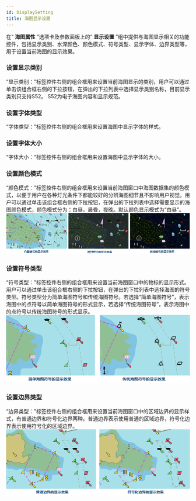```yaml
---
id: DisplaySetting
title: 海图显示设置
---
```

在“ **海图属性** ”选项卡及参数面板上的“ **显示设置**
”组中提供与海图显示相关的功能控件，包括显示类别、水深颜色、颜色模式、符号类型、显示字体、边界类型等，用于设置当前海图的显示效果。
  
###  设置显示类别

“显示类别：”标签控件右侧的组合框用来设置当前海图显示的类别，用户可以通过单击该组合框右侧的下拉按钮，在弹出的下拉列表中选择显示类别名称，目前显示类别只支持S52。
S52为电子海图内容和显示规范。

### 设置字体类型

“字体类型：”标签控件右侧的组合框用来设置海图中显示字体的样式。

### 设置字体大小

“字体大小：”标签控件右侧的组合框用来设置海图中显示字体的大小。

### 设置颜色模式

“颜色模式：”标签控件右侧的组合框用来设置当前海图窗口中海图数据集的颜色模式，以便于用户在各种灯光条件下都能较好的分辨海图细节且不影响用户视觉。用户可以通过单击该组合框右侧的下拉按钮，在弹出的下拉列表中选择需要显示的海图颜色模式，颜色模式分为：白昼，晨昏，夜晚。默认颜色显示模式为“白昼”。  
![](img/DayColorChart.png)
  
### 设置符号类型

“符号类型：”标签控件右侧的组合框用来设置当前海图窗口中的物标的显示形式。用户可以通过单击该组合框右侧的下拉按钮，在弹出的下拉列表中选择海图的符号类型。符号类型分为简单海图符号和传统海图符号。若选择“简单海图符号”，表示海图中的点符号以简单海图符号的形式显示，若选择“传统海图符号”，表示海图中的点符号以传统海图符号的形式显示。  
![](img/SimplifiedMaker.png)

### 设置边界类型

“边界类型：”标签控件右侧的组合框用来设置当前海图窗口中的区域边界的显示样式，有普通边界和符号化边界两种。普通边界表示使用普通的区域边界，符号化边界表示使用符号化的区域边界。  
![](img/SimpleBoundry.png)